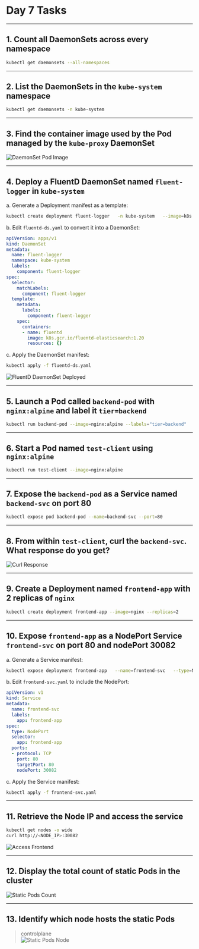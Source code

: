 # Day 7 Tasks

---

## 1. Count all DaemonSets across every namespace  
```bash
kubectl get daemonsets --all-namespaces
```  

---

## 2. List the DaemonSets in the `kube-system` namespace  
```bash
kubectl get daemonsets -n kube-system
```  

---

## 3. Find the container image used by the Pod managed by the `kube-proxy` DaemonSet  
![DaemonSet Pod Image](Screenshots/Q3.png)

---

## 4. Deploy a FluentD DaemonSet named `fluent-logger` in `kube-system`

a. Generate a Deployment manifest as a template:  
```bash
kubectl create deployment fluent-logger   -n kube-system   --image=k8s.gcr.io/fluentd-elasticsearch:1.20   --dry-run=client -o yaml > fluentd-ds.yaml
```

b. Edit `fluentd-ds.yaml` to convert it into a DaemonSet:  
```yaml
apiVersion: apps/v1
kind: DaemonSet
metadata:
  name: fluent-logger
  namespace: kube-system
  labels:
    component: fluent-logger
spec:
  selector:
    matchLabels:
      component: fluent-logger
  template:
    metadata:
      labels:
        component: fluent-logger
    spec:
      containers:
      - name: fluentd
        image: k8s.gcr.io/fluentd-elasticsearch:1.20
        resources: {}
```

c. Apply the DaemonSet manifest:  
```bash
kubectl apply -f fluentd-ds.yaml
```  
![FluentD DaemonSet Deployed](Screenshots/Q4.png)

---

## 5. Launch a Pod called `backend-pod` with `nginx:alpine` and label it `tier=backend`  
```bash
kubectl run backend-pod --image=nginx:alpine --labels="tier=backend"
```

---

## 6. Start a Pod named `test-client` using `nginx:alpine`  
```bash
kubectl run test-client --image=nginx:alpine
```

---

## 7. Expose the `backend-pod` as a Service named `backend-svc` on port 80  
```bash
kubectl expose pod backend-pod --name=backend-svc --port=80
```

---

## 8. From within `test-client`, curl the `backend-svc`. What response do you get?  
![Curl Response](Screenshots/Q8.png)

---

## 9. Create a Deployment named `frontend-app` with 2 replicas of `nginx`  
```bash
kubectl create deployment frontend-app --image=nginx --replicas=2
```

---

## 10. Expose `frontend-app` as a NodePort Service `frontend-svc` on port 80 and nodePort 30082

a. Generate a Service manifest:  
```bash
kubectl expose deployment frontend-app   --name=frontend-svc   --type=NodePort   --port=80   --dry-run=client -o yaml > frontend-svc.yaml
```

b. Edit `frontend-svc.yaml` to include the NodePort:  
```yaml
apiVersion: v1
kind: Service
metadata:
  name: frontend-svc
  labels:
    app: frontend-app
spec:
  type: NodePort
  selector:
    app: frontend-app
  ports:
  - protocol: TCP
    port: 80
    targetPort: 80
    nodePort: 30082
```

c. Apply the Service manifest:  
```bash
kubectl apply -f frontend-svc.yaml
```

---

## 11. Retrieve the Node IP and access the service  
```bash
kubectl get nodes -o wide
curl http://<NODE_IP>:30082
```  
![Access Frontend](Screenshots/Q11.png)

---

## 12. Display the total count of static Pods in the cluster  
![Static Pods Count](Screenshots/Q12.png)

---

## 13. Identify which node hosts the static Pods  
> controlplane  
![Static Pods Node](Screenshots/Q13.png)
